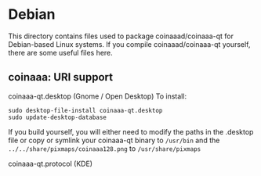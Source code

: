 
Debian
====================
This directory contains files used to package coinaaad/coinaaa-qt
for Debian-based Linux systems. If you compile coinaaad/coinaaa-qt yourself, there are some useful files here.

## coinaaa: URI support ##


coinaaa-qt.desktop  (Gnome / Open Desktop)
To install:

	sudo desktop-file-install coinaaa-qt.desktop
	sudo update-desktop-database

If you build yourself, you will either need to modify the paths in
the .desktop file or copy or symlink your coinaaa-qt binary to `/usr/bin`
and the `../../share/pixmaps/coinaaa128.png` to `/usr/share/pixmaps`

coinaaa-qt.protocol (KDE)

